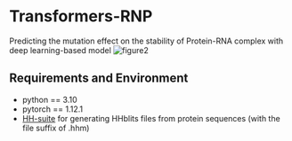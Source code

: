 # Transformers-RNP
Predicting the mutation effect on the stability of Protein-RNA complex with deep learning-based model
![figure2](https://github.com/Jisheng-Liang/Transformers-RNP/assets/53801271/85821451-aa30-45b2-bb23-20507e88f567)


## Requirements and Environment
- python == 3.10
- pytorch == 1.12.1
- [HH-suite](https://github.com/soedinglab/hh-suite) for generating HHblits files from protein sequences (with the file suffix of .hhm)

